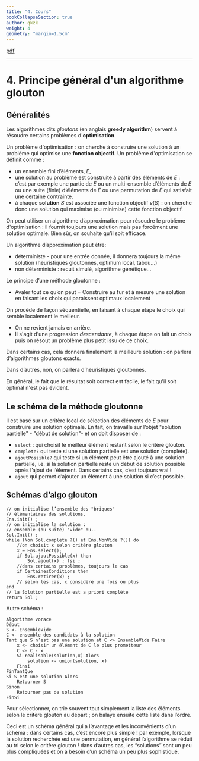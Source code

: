 ```yaml
---
title: "4. Cours"
bookCollapseSection: true
author: qkzk
weight: 4
geometry: "margin=1.5cm"
---
```


[pdf](./glouton_cours_suite.pdf)

---



# 4. Principe général d'un algorithme glouton


## Généralités

Les algorithmes dits _gloutons_ (en anglais **greedy algorithm**)
servent à résoudre certains problèmes d'**optimisation**.

Un problème d'optimisation : on cherche à construire une solution à un
problème qui optimise une **fonction objectif**. Un problème
d'optimisation se définit comme :

- un ensemble fini d’éléments, $E$,
- une solution au problème est construite à partir des éléments de
  $E$ : c’est par exemple une partie de $E$ ou un multi-ensemble
  d’éléments de $E$ ou une suite (finie) d’éléments de $E$ ou une
  permutation de $E$ qui satisfait une certaine contrainte.
- à chaque **solution** $S$ est associée une fonction objectif
  $v(S)$ : on cherche donc une solution qui maximise (ou minimise)
  cette fonction objectif.

On peut utiliser un algorithme d’approximation pour résoudre le
problème d'optimisation : il fournit toujours une solution mais pas
forcément une solution optimale. Bien sûr, on souhaite qu’il soit
efficace.

Un algorithme d’approximation peut être:

- déterministe - pour une entrée donnée, il donnera toujours la même
  solution (heuristiques gloutonnes, optimum local, tabou...)
- non déterministe : recuit simulé, algorithme génétique...

Le principe d’une méthode gloutonne :

- Avaler tout ce qu’on peut = Construire au fur et à mesure une
  solution en faisant les choix qui paraissent optimaux localement

On procède de façon séquentielle, en faisant à chaque étape le choix qui semble localement le meilleur.

- On ne revient jamais en arrière.
- Il s'agit d'une progression _descendante_, à chaque étape on fait
  un choix puis on résout un problème plus petit issu de ce choix.

Dans certains cas, cela donnera finalement la meilleure solution : on
parlera d’algorithmes gloutons exacts.

Dans d’autres, non, on parlera d’heuristiques gloutonnes.

En général, le fait que le résultat soit correct est facile, le fait
qu'il soit optimal n'est pas évident.

## Le schéma de la méthode gloutonne

Il est basé sur un critère local de sélection des éléments de $E$ pour
construire une solution optimale. En fait, on travaille sur l’objet
"solution partielle" - "début de solution"- et on doit disposer de :

- `select` : qui choisit le meilleur élément restant selon le critère glouton.
- `complete?` qui teste si une solution partielle est une solution (complète).
- `ajoutPossible?` qui teste si un élément peut être ajouté à une
  solution partielle, i.e. si la solution partielle reste un début de
  solution possible après l’ajout de l’élément. Dans certains cas,
  c’est toujours vrai !
- `ajout` qui permet d’ajouter un élément à une solution si c’est possible.

## Schémas d’algo glouton

```
// on initialise l’ensemble des "briques"
// élémentaires des solutions.
Ens.init() ;
// on initialise la solution :
// ensemble (ou suite) "vide" ou..
Sol.Init() ;
while (Non Sol.complete ?() et Ens.NonVide ?()) do
    //on choisit x selon critère glouton
    x ← Ens.select();
    if Sol.ajoutPossible(x) then
        Sol.ajout(x) ; fsi ;
    //dans certains problèmes, toujours le cas
    if CertainesConditions then
        Ens.retirer(x) ;
    // selon les cas, x considéré une fois ou plus
end
// la Solution partielle est a priori complète
return Sol ;
```

Autre schéma :

```
Algorithme vorace
Début
S <- EnsembleVide
C <- ensemble des candidats à la solution
Tant que S n’est pas une solution et C <> EnsembleVide Faire
	x <- choisir un élément de C le plus prometteur
	C <- C - x
	Si realisable(solution,x) Alors
		solution <- union(solution, x)
	Finsi
FinTantQue
Si S est une solution Alors
	Retourner S
Sinon
	Retourner pas de solution
FinSi
```

Pour sélectionner, on trie souvent tout simplement la liste des
éléments selon le critère glouton au départ ; on balaye ensuite cette
liste dans l’ordre.

Ceci est un schéma général qui a l’avantage et les inconvénients d’un
schéma : dans certains cas, c’est encore plus simple ! par exemple,
lorsque la solution recherchée est une permutation, en général
l’algorithme se réduit au tri selon le critère glouton ! dans d’autres
cas, les “solutions” sont un peu plus compliquées et on a besoin d’un
schéma un peu plus sophistiqué.
